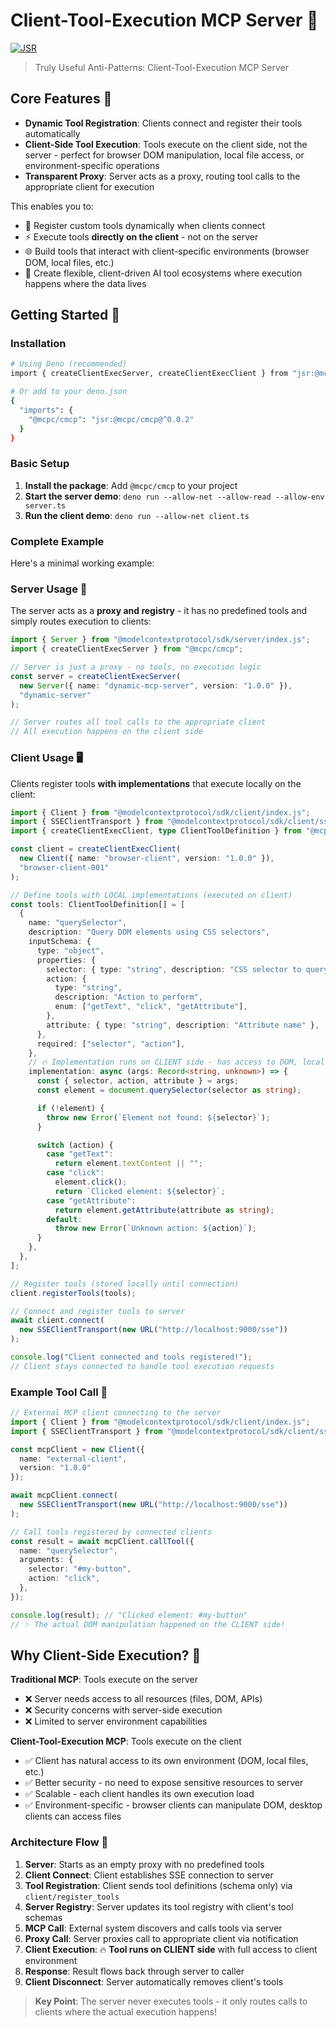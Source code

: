# Client-Tool-Execution MCP Server 🚀

[![JSR](https://jsr.io/badges/@mcpc/cmcp)](https://jsr.io/@mcpc/cmcp)

> Truly Useful Anti-Patterns: Client-Tool-Execution MCP Server

## Core Features 🎯

- **Dynamic Tool Registration**: Clients connect and register their tools automatically
- **Client-Side Tool Execution**: Tools execute on the client side, not the server - perfect for browser DOM manipulation, local file access, or environment-specific operations
- **Transparent Proxy**: Server acts as a proxy, routing tool calls to the appropriate client for execution

This enables you to:

- 🔄 Register custom tools dynamically when clients connect
- ⚡ Execute tools **directly on the client** - not on the server
- 🌐 Build tools that interact with client-specific environments (browser DOM, local files, etc.)
- 🔗 Create flexible, client-driven AI tool ecosystems where execution happens where the data lives

## Getting Started 🚀

### Installation

```bash
# Using Deno (recommended)
import { createClientExecServer, createClientExecClient } from "jsr:@mcpc/cmcp";

# Or add to your deno.json
{
  "imports": {
    "@mcpc/cmcp": "jsr:@mcpc/cmcp@^0.0.2"
  }
}
```

### Basic Setup

1. **Install the package**: Add `@mcpc/cmcp` to your project
2. **Start the server demo**: `deno run --allow-net --allow-read --allow-env server.ts`
3. **Run the client demo**: `deno run --allow-net client.ts`

### Complete Example

Here's a minimal working example:

### Server Usage 📡

The server acts as a **proxy and registry** - it has no predefined tools and simply routes execution to clients:

```typescript
import { Server } from "@modelcontextprotocol/sdk/server/index.js";
import { createClientExecServer } from "@mcpc/cmcp";

// Server is just a proxy - no tools, no execution logic
const server = createClientExecServer(
  new Server({ name: "dynamic-mcp-server", version: "1.0.0" }),
  "dynamic-server"
);

// Server routes all tool calls to the appropriate client
// All execution happens on the client side
```

### Client Usage 🖥️

Clients register tools **with implementations** that execute locally on the client:

```typescript
import { Client } from "@modelcontextprotocol/sdk/client/index.js";
import { SSEClientTransport } from "@modelcontextprotocol/sdk/client/sse.js";
import { createClientExecClient, type ClientToolDefinition } from "@mcpc/cmcp";

const client = createClientExecClient(
  new Client({ name: "browser-client", version: "1.0.0" }),
  "browser-client-001"
);

// Define tools with LOCAL implementations (executed on client)
const tools: ClientToolDefinition[] = [
  {
    name: "querySelector",
    description: "Query DOM elements using CSS selectors",
    inputSchema: {
      type: "object",
      properties: {
        selector: { type: "string", description: "CSS selector to query" },
        action: {
          type: "string",
          description: "Action to perform",
          enum: ["getText", "click", "getAttribute"],
        },
        attribute: { type: "string", description: "Attribute name" },
      },
      required: ["selector", "action"],
    },
    // 🔥 Implementation runs on CLIENT side - has access to DOM, local files, etc.
    implementation: async (args: Record<string, unknown>) => {
      const { selector, action, attribute } = args;
      const element = document.querySelector(selector as string);

      if (!element) {
        throw new Error(`Element not found: ${selector}`);
      }

      switch (action) {
        case "getText":
          return element.textContent || "";
        case "click":
          element.click();
          return `Clicked element: ${selector}`;
        case "getAttribute":
          return element.getAttribute(attribute as string);
        default:
          throw new Error(`Unknown action: ${action}`);
      }
    },
  },
];

// Register tools (stored locally until connection)
client.registerTools(tools);

// Connect and register tools to server
await client.connect(
  new SSEClientTransport(new URL("http://localhost:9000/sse"))
);

console.log("Client connected and tools registered!");
// Client stays connected to handle tool execution requests
```

### Example Tool Call 🔧

```typescript
// External MCP client connecting to the server
import { Client } from "@modelcontextprotocol/sdk/client/index.js";
import { SSEClientTransport } from "@modelcontextprotocol/sdk/client/sse.js";

const mcpClient = new Client({
  name: "external-client",
  version: "1.0.0"
});

await mcpClient.connect(
  new SSEClientTransport(new URL("http://localhost:9000/sse"))
);

// Call tools registered by connected clients
const result = await mcpClient.callTool({
  name: "querySelector",
  arguments: {
    selector: "#my-button",
    action: "click",
  },
});

console.log(result); // "Clicked element: #my-button"
// ✨ The actual DOM manipulation happened on the CLIENT side!
```

## Why Client-Side Execution? 🤔

**Traditional MCP**: Tools execute on the server
- ❌ Server needs access to all resources (files, DOM, APIs)
- ❌ Security concerns with server-side execution
- ❌ Limited to server environment capabilities

**Client-Tool-Execution MCP**: Tools execute on the client
- ✅ Client has natural access to its own environment (DOM, local files, etc.)
- ✅ Better security - no need to expose sensitive resources to server
- ✅ Scalable - each client handles its own execution load
- ✅ Environment-specific - browser clients can manipulate DOM, desktop clients can access files

### Architecture Flow 🔄

1. **Server**: Starts as an empty proxy with no predefined tools
2. **Client Connect**: Client establishes SSE connection to server
3. **Tool Registration**: Client sends tool definitions (schema only) via `client/register_tools`
4. **Server Registry**: Server updates its tool registry with client's tool schemas
5. **MCP Call**: External system discovers and calls tools via server
6. **Proxy Call**: Server proxies call to appropriate client via notification
7. **Client Execution**: 🔥 **Tool runs on CLIENT side** with full access to client environment
8. **Response**: Result flows back through server to caller
9. **Client Disconnect**: Server automatically removes client's tools

> **Key Point**: The server never executes tools - it only routes calls to clients where the actual execution happens!
